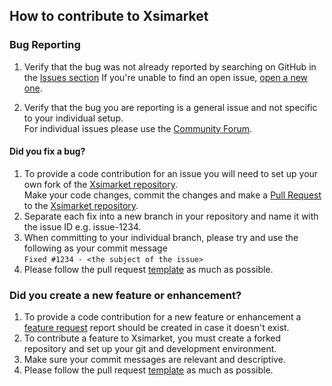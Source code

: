 ## How to contribute to Xsimarket


### **Bug Reporting**

1. Verify that the bug was not already reported by searching on GitHub in the [Issues section](https://github.com/xaisyndicatelab/xsimarket/issues)
If you're unable to find an open issue, [open a new one](https://github.com/xaisyndicatelab/xsimarket/issues/new?assignees=&labels=&template=1_Bug_report.md).

2. Verify that the bug you are reporting is a general issue and not specific to your individual setup.  
For individual issues please use the [Community Forum](https://forums.xaisyndicate.co.id/).

#### **Did you fix a bug?**

1. To provide a code contribution for an issue you will need to set up your own fork of the [Xsimarket repository](https://github.com/xaisyndicatelab/xsimarket).  
Make your code changes, commit the changes and make a [Pull Request](https://help.github.com/articles/about-pull-requests/) to the [Xsimarket repository](https://github.com/xaisyndicatelab/xsimarket).  
2. Separate each fix into a new branch in your repository and name it with the issue ID e.g. issue-1234.
3. When committing to your individual branch, please try and use the following as your commit message  
```Fixed #1234 - <the subject of the issue>```  
4. Please follow the pull request [template](https://github.com/xaisyndicatelab/xsimarket/blob/master/.github/PULL_REQUEST_TEMPLATE.md) as much as possible.

### **Did you create a new feature or enhancement?**
1. To provide a code contribution for a new feature or enhancement a [feature request](https://github.com/xaisyndicatelab/xsimarket/issues/new?assignees=&labels=&template=2_Feature_request.md) report should be created in case it doesn't exist.
2. To contribute a feature to Xsimarket, you must create a forked repository and set up your git and development environment.
3. Make sure your commit messages are relevant and descriptive.
4. Please follow the pull request [template](https://github.com/xaisyndicatelab/xsimarket/blob/master/.github/PULL_REQUEST_TEMPLATE.md) as much as possible.
